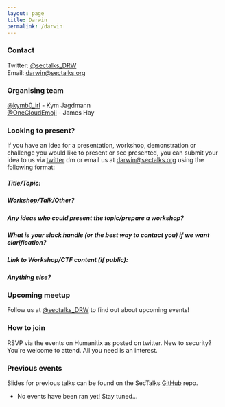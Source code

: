 ```yaml
---
layout: page
title: Darwin
permalink: /darwin
---
```


### Contact
Twitter: [@sectalks_DRW](https://twitter.com/sectalks_DRW)  
Email: [darwin@sectalks.org](mailto:darwin@sectalks.org)   

### Organising team
[@kymb0_irl](https://twitter.com/kymb0_irl) - Kym Jagdmann   
[@OneCloudEmoji](https://twitter.com/OneCloudEmoji) - James Hay  


### Looking to present?
If you have an idea for a presentation, workshop, demonstration or challenge you would like to present or see presented, you can submit your idea to us via [twitter](https://twitter.com/sectalks_DRW) dm or email us at darwin@sectalks.org using the following format:  

##### Title/Topic:
  

##### Workshop/Talk/Other?
  

##### Any ideas who could present the topic/prepare a workshop? 
  

##### What is your slack handle (or the best way to contact you) if we want clarification?
  

##### Link to Workshop/CTF content (if public):
  

##### Anything else?
  


### Upcoming meetup
Follow us at [@sectalks_DRW](https://www.twitter.com/sectalks_DRW) to find out about upcoming events!

### How to join
RSVP via the events on Humanitix as posted on twitter. New to security? You're welcome to attend. All you need is an interest.  

### Previous events
Slides for previous talks can be found on the SecTalks [GitHub](https://github.com/sectalks/sectalks/tree/master/talks) repo.

* No events have been ran yet! Stay tuned...
